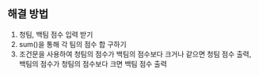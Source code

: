 ## 해결 방법
1. 청팀, 백팀 점수 입력 받기
2. sum()을 통해 각 팀의 점수 합 구하기
3. 조건문을 사용하여 청팀의 점수가 백팀의 점수보다 크거나 같으면 청팀 점수 출력, 백팀의 점수가 청팀의 점수보다 크면 백팀 점수 출력